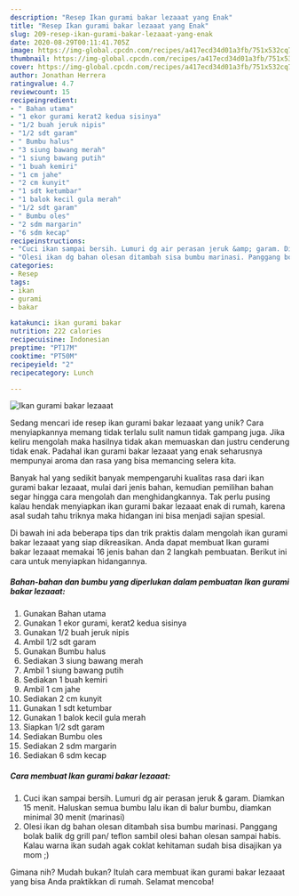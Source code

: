 ```yaml
---
description: "Resep Ikan gurami bakar lezaaat yang Enak"
title: "Resep Ikan gurami bakar lezaaat yang Enak"
slug: 209-resep-ikan-gurami-bakar-lezaaat-yang-enak
date: 2020-08-29T00:11:41.705Z
image: https://img-global.cpcdn.com/recipes/a417ecd34d01a3fb/751x532cq70/ikan-gurami-bakar-lezaaat-foto-resep-utama.jpg
thumbnail: https://img-global.cpcdn.com/recipes/a417ecd34d01a3fb/751x532cq70/ikan-gurami-bakar-lezaaat-foto-resep-utama.jpg
cover: https://img-global.cpcdn.com/recipes/a417ecd34d01a3fb/751x532cq70/ikan-gurami-bakar-lezaaat-foto-resep-utama.jpg
author: Jonathan Herrera
ratingvalue: 4.7
reviewcount: 15
recipeingredient:
- " Bahan utama"
- "1 ekor gurami kerat2 kedua sisinya"
- "1/2 buah jeruk nipis"
- "1/2 sdt garam"
- " Bumbu halus"
- "3 siung bawang merah"
- "1 siung bawang putih"
- "1 buah kemiri"
- "1 cm jahe"
- "2 cm kunyit"
- "1 sdt ketumbar"
- "1 balok kecil gula merah"
- "1/2 sdt garam"
- " Bumbu oles"
- "2 sdm margarin"
- "6 sdm kecap"
recipeinstructions:
- "Cuci ikan sampai bersih. Lumuri dg air perasan jeruk &amp; garam. Diamkan 15 menit. Haluskan semua bumbu lalu ikan di balur bumbu, diamkan minimal 30 menit (marinasi)"
- "Olesi ikan dg bahan olesan ditambah sisa bumbu marinasi. Panggang bolak balik dg grill pan/ teflon sambil olesi bahan olesan sampai habis. Kalau warna ikan sudah agak coklat kehitaman sudah bisa disajikan ya mom ;)"
categories:
- Resep
tags:
- ikan
- gurami
- bakar

katakunci: ikan gurami bakar 
nutrition: 222 calories
recipecuisine: Indonesian
preptime: "PT17M"
cooktime: "PT50M"
recipeyield: "2"
recipecategory: Lunch

---
```



![Ikan gurami bakar lezaaat](https://img-global.cpcdn.com/recipes/a417ecd34d01a3fb/751x532cq70/ikan-gurami-bakar-lezaaat-foto-resep-utama.jpg)

Sedang mencari ide resep ikan gurami bakar lezaaat yang unik? Cara menyiapkannya memang tidak terlalu sulit namun tidak gampang juga. Jika keliru mengolah maka hasilnya tidak akan memuaskan dan justru cenderung tidak enak. Padahal ikan gurami bakar lezaaat yang enak seharusnya mempunyai aroma dan rasa yang bisa memancing selera kita.



Banyak hal yang sedikit banyak mempengaruhi kualitas rasa dari ikan gurami bakar lezaaat, mulai dari jenis bahan, kemudian pemilihan bahan segar hingga cara mengolah dan menghidangkannya. Tak perlu pusing kalau hendak menyiapkan ikan gurami bakar lezaaat enak di rumah, karena asal sudah tahu triknya maka hidangan ini bisa menjadi sajian spesial.


Di bawah ini ada beberapa tips dan trik praktis dalam mengolah ikan gurami bakar lezaaat yang siap dikreasikan. Anda dapat membuat Ikan gurami bakar lezaaat memakai 16 jenis bahan dan 2 langkah pembuatan. Berikut ini cara untuk menyiapkan hidangannya.

<!--inarticleads1-->

##### Bahan-bahan dan bumbu yang diperlukan dalam pembuatan Ikan gurami bakar lezaaat:

1. Gunakan  Bahan utama
1. Gunakan 1 ekor gurami, kerat2 kedua sisinya
1. Gunakan 1/2 buah jeruk nipis
1. Ambil 1/2 sdt garam
1. Gunakan  Bumbu halus
1. Sediakan 3 siung bawang merah
1. Ambil 1 siung bawang putih
1. Sediakan 1 buah kemiri
1. Ambil 1 cm jahe
1. Sediakan 2 cm kunyit
1. Gunakan 1 sdt ketumbar
1. Gunakan 1 balok kecil gula merah
1. Siapkan 1/2 sdt garam
1. Sediakan  Bumbu oles
1. Sediakan 2 sdm margarin
1. Sediakan 6 sdm kecap




<!--inarticleads2-->

##### Cara membuat Ikan gurami bakar lezaaat:

1. Cuci ikan sampai bersih. Lumuri dg air perasan jeruk &amp; garam. Diamkan 15 menit. Haluskan semua bumbu lalu ikan di balur bumbu, diamkan minimal 30 menit (marinasi)
1. Olesi ikan dg bahan olesan ditambah sisa bumbu marinasi. Panggang bolak balik dg grill pan/ teflon sambil olesi bahan olesan sampai habis. Kalau warna ikan sudah agak coklat kehitaman sudah bisa disajikan ya mom ;)




Gimana nih? Mudah bukan? Itulah cara membuat ikan gurami bakar lezaaat yang bisa Anda praktikkan di rumah. Selamat mencoba!
